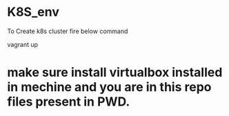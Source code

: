 # K8S_env
To Create k8s cluster fire below command

vagrant up

# make sure install virtualbox installed in mechine and you are in this repo files present in PWD.
